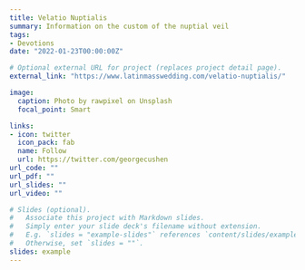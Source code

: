 ```yaml
---
title: Velatio Nuptialis
summary: Information on the custom of the nuptial veil
tags:
- Devotions
date: "2022-01-23T00:00:00Z"

# Optional external URL for project (replaces project detail page).
external_link: "https://www.latinmasswedding.com/velatio-nuptialis/"

image:
  caption: Photo by rawpixel on Unsplash
  focal_point: Smart

links:
- icon: twitter
  icon_pack: fab
  name: Follow
  url: https://twitter.com/georgecushen
url_code: ""
url_pdf: ""
url_slides: ""
url_video: ""

# Slides (optional).
#   Associate this project with Markdown slides.
#   Simply enter your slide deck's filename without extension.
#   E.g. `slides = "example-slides"` references `content/slides/example-slides.md`.
#   Otherwise, set `slides = ""`.
slides: example
---
```



